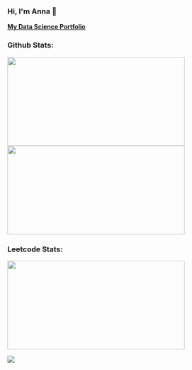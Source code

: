 ### Hi, I'm Anna 👋

<a href="https://github.com/AnnaSmelova/Data_Science_Portfolio/blob/main/README.md">**My Data Science Portfolio**</a>

### Github Stats:
<p><img src="https://github-readme-stats.vercel.app/api?username=AnnaSmelova&show_icons=true&theme=vue" width="400" height="200">
<img src="https://github-readme-stats.vercel.app/api/top-langs/?username=AnnaSmelova&hide_progress=true&theme=vue" width="400" height="200"></p>

### Leetcode Stats:
<p><img src="https://leetcard.jacoblin.cool/AnnaSmelova?cache=0" width="400" height="200"></p>

![](https://komarev.com/ghpvc/?username=AnnaSmelova&color=038557)

<!--
**AnnaSmelova/AnnaSmelova** is a ✨ _special_ ✨ repository because its `README.md` (this file) appears on your GitHub profile.

Here are some ideas to get you started:

- 🔭 I’m currently working on ...
- 🌱 I’m currently learning ...
- 👯 I’m looking to collaborate on ...
- 🤔 I’m looking for help with ...
- 💬 Ask me about ...
- 📫 How to reach me: ...
- 😄 Pronouns: ...
- ⚡ Fun fact: ...
-->
